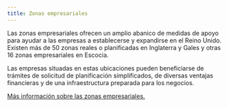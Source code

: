 ```yaml
---
title: Zonas empresariales
---
```


Las zonas empresariales ofrecen un amplio abanico de medidas de apoyo para ayudar a las empresas a establecerse y expandirse en el Reino Unido. Existen más de 50 zonas reales o planificadas en Inglaterra y Gales y otras 16 zonas empresariales en Escocia. 

Las empresas situadas en estas ubicaciones pueden beneficiarse de trámites de solicitud de planificación simplificados, de diversas ventajas financieras y de una infraestructura preparada para los negocios.
 
[Más información sobre las zonas empresariales.](https://www.gov.uk/government/policies/local-enterprise-partnerships-leps-and-enterprise-zones)
